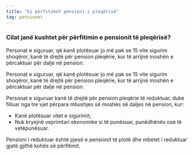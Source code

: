 ```yaml
---
title: "Si përfitohet pensioni i pleqërisë"
tag: pensionet
---
```


### Cilat janë kushtet për përfitimin e pensionit të pleqërisë?

Personat e siguruar, që kanë plotësuar jo më pak se 15 vite sigurim shoqëror, kanë të drejtë për pension pleqërie, kur të arrijnë moshën e përcaktuar për dalje në pension.

Personat e siguruar, që kanë plotësuar jo më pak se 15 vite sigurim shoqëror, kanë të drejtë për pension pleqërie, kur të arrijnë moshën e përcaktuar për dalje në pension.

Personat e siguruar kanë të drejtë për pension pleqërie të reduktuar, duke filluar nga tre vjet përpara mbushjes së moshës së daljes në pension, kur:

* Kanë plotësuar vitet e sigurimit;
* Nuk kryejnë veprimtari ekonomike si të punësuar, punëdhënës ose të vetëpunësuar.

Pensioni i reduktuar është pjesë e pensionit të plotë dhe mbetet i reduktuar gjatë gjithë kohës së përfitimit.



